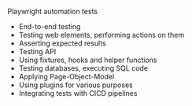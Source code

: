 Playwright automation tests

- End-to-end testing
- Testing web elements, performing actions on them
- Asserting expected results
- Testing API
- Using fixtures, hooks and helper functions
- Testing databases, executing SQL code
- Applying Page-Object-Model
- Using plugins for various purposes
- Integrating tests with CICD pipelines


